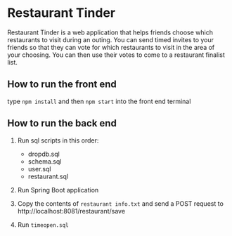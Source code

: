 # Restaurant Tinder
Restaurant Tinder is a web application that helps friends choose which restaurants to visit during an outing. You can send timed invites to your friends so that they can vote for which restaurants to visit in the area of your choosing. You can then use their votes to come to a restaurant finalist list.

## How to run the front end
type `npm install` and then `npm start` into the front end terminal

## How to run the back end 
1. Run sql scripts in this order:
    - dropdb.sql 
    - schema.sql 
    - user.sql 
    - restaurant.sql 

2. Run Spring Boot application

3. Copy the contents of `restaurant info.txt` and send a POST request to http://localhost:8081/restaurant/save

4. Run `timeopen.sql`